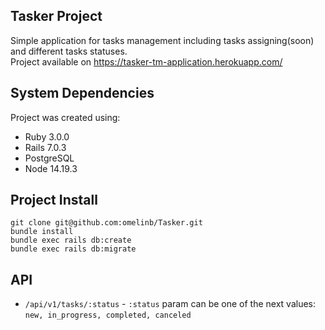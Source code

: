 
Tasker Project
-----------

Simple application for tasks management including tasks assigning(soon) and different tasks statuses.  
Project available on https://tasker-tm-application.herokuapp.com/

System Dependencies
-------------------

Project was created using:

- Ruby 3.0.0
- Rails 7.0.3
- PostgreSQL
- Node 14.19.3

Project Install
-------------------
```shell
git clone git@github.com:omelinb/Tasker.git
bundle install
bundle exec rails db:create
bundle exec rails db:migrate
```

API
---

- `/api/v1/tasks/:status` - `:status` param can be one of the next values: `new, in_progress, completed, canceled`

